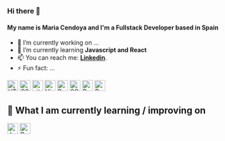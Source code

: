 ### Hi there 👋

#### My name is Maria Cendoya and I'm a Fullstack Developer based in Spain

- 🔭 I’m currently working on ...
- 🌱 I’m currently learning **Javascript and React**
- 📫 You can reach me: **[Linkedin](https://www.linkedin.com/in/mariajesuscendoya/)**.
- ⚡ Fun fact: ...


<img src="https://img.shields.io/badge/HTML5-282C34?logo=html5&logoColor=E34F26" alt="HTML5 logo" title="HTML5" height="25" /> <img src="https://img.shields.io/badge/CSS3-282C34?logo=css3&logoColor=1572B6" alt="CSS3 logo" title="CSS3" height="25" /> <img src="https://img.shields.io/badge/git-282C34?logo=git&logoColor=F05032" alt="git logo" title="git" height="25" /> <img src="https://img.shields.io/badge/VS%20Code-282C34?logo=visual-studio-code&logoColor=007ACC" alt="Visual Studio Code logo" title="Visual Studio Code" height="25" />
<img src="https://img.shields.io/badge/Ruby-CC342D?style=for-the-badge&logo=ruby&logoColor=white" title="Ruby" height="25" />
<img src="https://img.shields.io/badge/SQLite-07405E?style=for-the-badge&logo=sqlite&logoColor=white" title="SQLite" height="25" />
<img src="https://img.shields.io/badge/bootstrap-%23563D7C.svg?style=for-the-badge&logo=bootstrap&logoColor=white" title="Bootstrap" height="25" /> <img src="https://img.shields.io/badge/Ruby_on_Rails-CC0000?style=for-the-badge&logo=ruby-on-rails&logoColor=white" title="Ruby on Rails" height="25" />

## 📖  What I am currently learning / improving on
<img src="https://img.shields.io/badge/JavaScript-282C34?logo=javascript&logoColor=F7DF1E" alt="JavaScript logo" title="JavaScript" height="25" /> <img src="https://img.shields.io/badge/React-20232A?style=for-the-badge&logo=react&logoColor=61DAFB" title="React" height="25"/>



<!-- https://github.com/Ileriayo/markdown-badges -->
